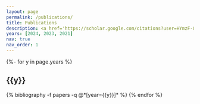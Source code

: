 ```yaml
---
layout: page
permalink: /publications/
title: Publications
description: <a href='https://scholar.google.com/citations?user=HYmzF-QAAAAJ'><u>Google Scholar</u></a>
years: [2024, 2023, 2021]
nav: true
nav_order: 1
---
```

<!-- _pages/publications.md -->
<div class="publications">

{%- for y in page.years %}
  <h2 class="year">{{y}}</h2>
  {% bibliography -f papers -q @*[year={{y}}]* %}
{% endfor %}

</div>
